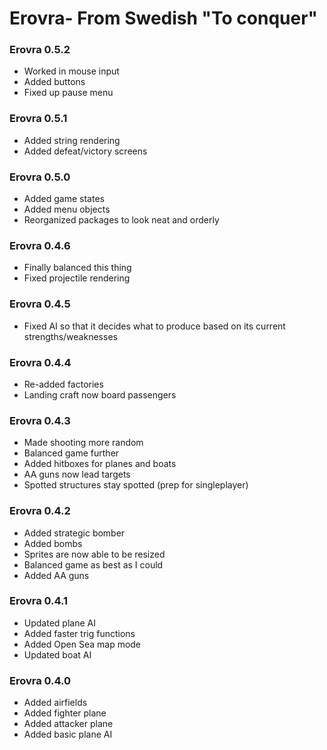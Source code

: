 # Erovra- From Swedish "To conquer"
### Erovra 0.5.2
- Worked in mouse input
- Added buttons
- Fixed up pause menu

### Erovra 0.5.1
- Added string rendering
- Added defeat/victory screens

### Erovra 0.5.0
- Added game states
- Added menu objects
- Reorganized packages to look neat and orderly

### Erovra 0.4.6
- Finally balanced this thing
- Fixed projectile rendering

### Erovra 0.4.5
- Fixed AI so that it decides what to produce based on its current strengths/weaknesses

### Erovra 0.4.4
- Re-added factories
- Landing craft now board passengers

### Erovra 0.4.3
- Made shooting more random
- Balanced game further
- Added hitboxes for planes and boats
- AA guns now lead targets
- Spotted structures stay spotted (prep for singleplayer)

### Erovra 0.4.2
- Added strategic bomber
- Added bombs
- Sprites are now able to be resized
- Balanced game as best as I could
- Added AA guns

### Erovra 0.4.1
- Updated plane AI
- Added faster trig functions
- Added Open Sea map mode
- Updated boat AI

### Erovra 0.4.0
- Added airfields
- Added fighter plane
- Added attacker plane
- Added basic plane AI
